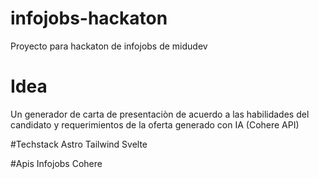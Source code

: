 # infojobs-hackaton
Proyecto para hackaton de infojobs de midudev

# Idea
Un generador de carta de presentaciòn de acuerdo a las habilidades del candidato y requerimientos de la oferta generado con IA (Cohere API)

#Techstack
Astro
Tailwind
Svelte

#Apis
Infojobs
Cohere
